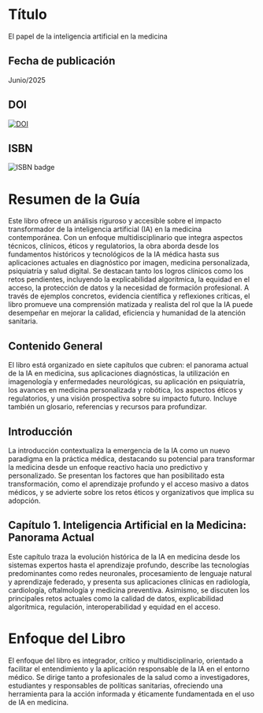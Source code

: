 # Título

El papel de la inteligencia artificial en la medicina

## Fecha de publicación

Junio/2025

## DOI

[![DOI](https://zenodo.org/badge/DOI/10.5281/zenodo.16425263.svg)](https://doi.org/10.5281/zenodo.16425263)


## ISBN

![ISBN badge](https://img.shields.io/badge/ISBN-978--65--01--57297--0-53d5fd?style=flat&logo=gitbook)


# Resumen de la Guía

Este libro ofrece un análisis riguroso y accesible sobre el impacto transformador de la inteligencia artificial (IA) en la medicina contemporánea. Con un enfoque multidisciplinario que integra aspectos técnicos, clínicos, éticos y regulatorios, la obra aborda desde los fundamentos históricos y tecnológicos de la IA médica hasta sus aplicaciones actuales en diagnóstico por imagen, medicina personalizada, psiquiatría y salud digital. Se destacan tanto los logros clínicos como los retos pendientes, incluyendo la explicabilidad algorítmica, la equidad en el acceso, la protección de datos y la necesidad de formación profesional. A través de ejemplos concretos, evidencia científica y reflexiones críticas, el libro promueve una comprensión matizada y realista del rol que la IA puede desempeñar en mejorar la calidad, eficiencia y humanidad de la atención sanitaria.

## Contenido General

El libro está organizado en siete capítulos que cubren: el panorama actual de la IA en medicina, sus aplicaciones diagnósticas, la utilización en imagenología y enfermedades neurológicas, su aplicación en psiquiatría, los avances en medicina personalizada y robótica, los aspectos éticos y regulatorios, y una visión prospectiva sobre su impacto futuro. Incluye también un glosario, referencias y recursos para profundizar.

## Introducción

La introducción contextualiza la emergencia de la IA como un nuevo paradigma en la práctica médica, destacando su potencial para transformar la medicina desde un enfoque reactivo hacia uno predictivo y personalizado. Se presentan los factores que han posibilitado esta transformación, como el aprendizaje profundo y el acceso masivo a datos médicos, y se advierte sobre los retos éticos y organizativos que implica su adopción.

## Capítulo 1. Inteligencia Artificial en la Medicina: Panorama Actual

Este capítulo traza la evolución histórica de la IA en medicina desde los sistemas expertos hasta el aprendizaje profundo, describe las tecnologías predominantes como redes neuronales, procesamiento de lenguaje natural y aprendizaje federado, y presenta sus aplicaciones clínicas en radiología, cardiología, oftalmología y medicina preventiva. Asimismo, se discuten los principales retos actuales como la calidad de datos, explicabilidad algorítmica, regulación, interoperabilidad y equidad en el acceso.

# Enfoque del Libro

El enfoque del libro es integrador, crítico y multidisciplinario, orientado a facilitar el entendimiento y la aplicación responsable de la IA en el entorno médico. Se dirige tanto a profesionales de la salud como a investigadores, estudiantes y responsables de políticas sanitarias, ofreciendo una herramienta para la acción informada y éticamente fundamentada en el uso de IA en medicina.
